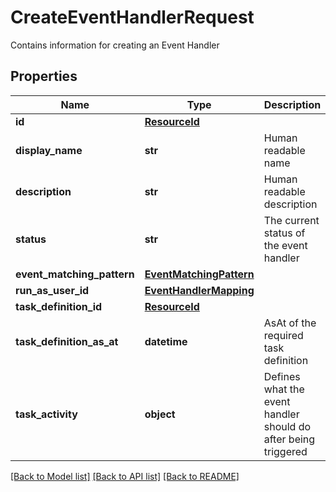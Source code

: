 # CreateEventHandlerRequest

Contains information for creating an Event Handler

## Properties
Name | Type | Description | Notes
------------ | ------------- | ------------- | -------------
**id** | [**ResourceId**](ResourceId.md) |  | 
**display_name** | **str** | Human readable name | 
**description** | **str** | Human readable description | [optional] 
**status** | **str** | The current status of the event handler | 
**event_matching_pattern** | [**EventMatchingPattern**](EventMatchingPattern.md) |  | 
**run_as_user_id** | [**EventHandlerMapping**](EventHandlerMapping.md) |  | 
**task_definition_id** | [**ResourceId**](ResourceId.md) |  | 
**task_definition_as_at** | **datetime** | AsAt of the required task definition | [optional] 
**task_activity** | **object** | Defines what the event handler should do after being triggered | 

[[Back to Model list]](../README.md#documentation-for-models) [[Back to API list]](../README.md#documentation-for-api-endpoints) [[Back to README]](../README.md)


